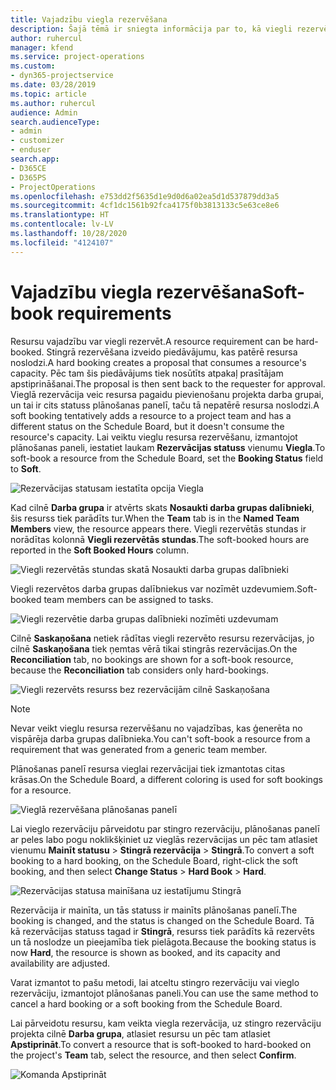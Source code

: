 ```yaml
---
title: Vajadzību viegla rezervēšana
description: Šajā tēmā ir sniegta informācija par to, kā viegli rezervēt vajadzības.
author: ruhercul
manager: kfend
ms.service: project-operations
ms.custom:
- dyn365-projectservice
ms.date: 03/28/2019
ms.topic: article
ms.author: ruhercul
audience: Admin
search.audienceType:
- admin
- customizer
- enduser
search.app:
- D365CE
- D365PS
- ProjectOperations
ms.openlocfilehash: e753dd2f5635d1e9d0d6a02ea5d1d537879dd3a5
ms.sourcegitcommit: 4cf1dc1561b92fca4175f0b3813133c5e63ce8e6
ms.translationtype: HT
ms.contentlocale: lv-LV
ms.lasthandoff: 10/28/2020
ms.locfileid: "4124107"
---
```

# <a name="soft-book-requirements"></a><span data-ttu-id="f842f-103">Vajadzību viegla rezervēšana</span><span class="sxs-lookup"><span data-stu-id="f842f-103">Soft-book requirements</span></span>

<span data-ttu-id="f842f-104">Resursu vajadzību var viegli rezervēt.</span><span class="sxs-lookup"><span data-stu-id="f842f-104">A resource requirement can be hard-booked.</span></span> <span data-ttu-id="f842f-105">Stingrā rezervēšana izveido piedāvājumu, kas patērē resursa noslodzi.</span><span class="sxs-lookup"><span data-stu-id="f842f-105">A hard booking creates a proposal that consumes a resource's capacity.</span></span> <span data-ttu-id="f842f-106">Pēc tam šis piedāvājums tiek nosūtīts atpakaļ prasītājam apstiprināšanai.</span><span class="sxs-lookup"><span data-stu-id="f842f-106">The proposal is then sent back to the requester for approval.</span></span> <span data-ttu-id="f842f-107">Vieglā rezervācija veic resursa pagaidu pievienošanu projekta darba grupai, un tai ir cits statuss plānošanas panelī, taču tā nepatērē resursa noslodzi.</span><span class="sxs-lookup"><span data-stu-id="f842f-107">A soft booking tentatively adds a resource to a project team and has a different status on the Schedule Board, but it doesn't consume the resource's capacity.</span></span> <span data-ttu-id="f842f-108">Lai veiktu vieglu resursa rezervēšanu, izmantojot plānošanas paneli, iestatiet laukam **Rezervācijas statuss** vienumu **Viegla**.</span><span class="sxs-lookup"><span data-stu-id="f842f-108">To soft-book a resource from the Schedule Board, set the **Booking Status** field to **Soft**.</span></span>

![Rezervācijas statusam iestatīta opcija Viegla](media/Resource-Management-image77.png)

<span data-ttu-id="f842f-110">Kad cilnē **Darba grupa** ir atvērts skats **Nosaukti darba grupas dalībnieki**, šis resurss tiek parādīts tur.</span><span class="sxs-lookup"><span data-stu-id="f842f-110">When the **Team** tab is in the **Named Team Members** view, the resource appears there.</span></span> <span data-ttu-id="f842f-111">Viegli rezervētās stundas ir norādītas kolonnā **Viegli rezervētās stundas**.</span><span class="sxs-lookup"><span data-stu-id="f842f-111">The soft-booked hours are reported in the **Soft Booked Hours** column.</span></span>

![Viegli rezervētās stundas skatā Nosaukti darba grupas dalībnieki](media/Resource-Management-image78.png)

<span data-ttu-id="f842f-113">Viegli rezervētos darba grupas dalībniekus var nozīmēt uzdevumiem.</span><span class="sxs-lookup"><span data-stu-id="f842f-113">Soft-booked team members can be assigned to tasks.</span></span>

![Viegli rezervētie darba grupas dalībnieki nozīmēti uzdevumam](media/Resource-Management-image79.png)

<span data-ttu-id="f842f-115">Cilnē **Saskaņošana** netiek rādītas viegli rezervēto resursu rezervācijas, jo cilnē **Saskaņošana** tiek ņemtas vērā tikai stingrās rezervācijas.</span><span class="sxs-lookup"><span data-stu-id="f842f-115">On the **Reconciliation** tab, no bookings are shown for a soft-book resource, because the **Reconciliation** tab considers only hard-bookings.</span></span>

![Viegli rezervēts resurss bez rezervācijām cilnē Saskaņošana](media/Resource-Management-image80.png)

> [!NOTE]
> <span data-ttu-id="f842f-117">Nevar veikt vieglu resursa rezervēšanu no vajadzības, kas ģenerēta no vispārēja darba grupas dalībnieka.</span><span class="sxs-lookup"><span data-stu-id="f842f-117">You can't soft-book a resource from a requirement that was generated from a generic team member.</span></span>

<span data-ttu-id="f842f-118">Plānošanas panelī resursa vieglai rezervācijai tiek izmantotas citas krāsas.</span><span class="sxs-lookup"><span data-stu-id="f842f-118">On the Schedule Board, a different coloring is used for soft bookings for a resource.</span></span>

![Vieglā rezervēšana plānošanas panelī](media/Resource-Management-image81.png)

<span data-ttu-id="f842f-120">Lai vieglo rezervāciju pārveidotu par stingro rezervāciju, plānošanas panelī ar peles labo pogu noklikšķiniet uz vieglās rezervācijas un pēc tam atlasiet vienumu **Mainīt statusu** \> **Stingrā rezervācija** \> **Stingrā**.</span><span class="sxs-lookup"><span data-stu-id="f842f-120">To convert a soft booking to a hard booking, on the Schedule Board, right-click the soft booking, and then select **Change Status** \> **Hard Book** \> **Hard**.</span></span>

![Rezervācijas statusa mainīšana uz iestatījumu Stingrā](media/Resource-Management-image82.png)

<span data-ttu-id="f842f-122">Rezervācija ir mainīta, un tās statuss ir mainīts plānošanas panelī.</span><span class="sxs-lookup"><span data-stu-id="f842f-122">The booking is changed, and the status is changed on the Schedule Board.</span></span> <span data-ttu-id="f842f-123">Tā kā rezervācijas statuss tagad ir **Stingrā**, resurss tiek parādīts kā rezervēts un tā noslodze un pieejamība tiek pielāgota.</span><span class="sxs-lookup"><span data-stu-id="f842f-123">Because the booking status is now **Hard**, the resource is shown as booked, and its capacity and availability are adjusted.</span></span>

<span data-ttu-id="f842f-124">Varat izmantot to pašu metodi, lai atceltu stingro rezervāciju vai vieglo rezervāciju, izmantojot plānošanas paneli.</span><span class="sxs-lookup"><span data-stu-id="f842f-124">You can use the same method to cancel a hard booking or a soft booking from the Schedule Board.</span></span>

<span data-ttu-id="f842f-125">Lai pārveidotu resursu, kam veikta viegla rezervācija, uz stingro rezervāciju projekta cilnē **Darba grupa**, atlasiet resursu un pēc tam atlasiet **Apstiprināt**.</span><span class="sxs-lookup"><span data-stu-id="f842f-125">To convert a resource that is soft-booked to hard-booked on the project's **Team** tab, select the resource, and then select **Confirm**.</span></span>

![Komanda Apstiprināt](media/Resource-Management-image83.png)
